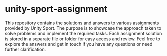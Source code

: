 # unity-sport-assignment
This repository contains the solutions and answers to various assignments provided by Unity Sport. The purpose is to showcase the approach taken to solve problems and implement the required tasks. Each assignment solution is stored in a separate file or folder for easy access and review.
Feel free to explore the answers and get in touch if you have any questions or need further clarification.
